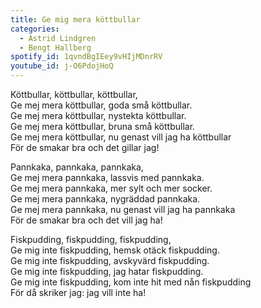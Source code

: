 ```yaml
---
title: Ge mig mera köttbullar
categories:
  - Astrid Lindgren
  - Bengt Hallberg
spotify_id: 1qvndBgIEey9vHIjMDnrRV
youtube_id: j-O6PdojHoQ
---
```

Köttbullar, köttbullar, köttbullar,\
Ge mej mera köttbullar, goda små köttbullar.\
Ge mej mera köttbullar, nystekta köttbullar.\
Ge mej mera köttbullar, bruna små köttbullar.\
Ge mej mera köttbullar, nu genast vill jag ha köttbullar\
För de smakar bra och det gillar jag!

Pannkaka, pannkaka, pannkaka,\
Ge mej mera pannkaka, lassvis med pannkaka.\
Ge mej mera pannkaka, mer sylt och mer socker.\
Ge mej mera pannkaka, nygräddad pannkaka.\
Ge mej mera pannkaka, nu genast vill jag ha pannkaka\
För de smakar bra och det vill jag ha!

Fiskpudding, fiskpudding, fiskpudding,\
Ge mig inte fiskpudding, hemsk otäck fiskpudding.\
Ge mig inte fiskpudding, avskyvärd fiskpudding.\
Ge mig inte fiskpudding, jag hatar fiskpudding.\
Ge mig inte fiskpudding, kom inte hit med nån fiskpudding\
För då skriker jag: jag vill inte ha!
